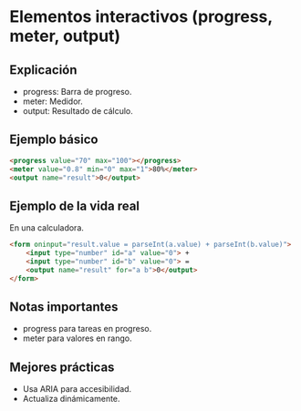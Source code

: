 # Elementos interactivos (progress, meter, output)

## Explicación

- progress: Barra de progreso.
- meter: Medidor.
- output: Resultado de cálculo.

## Ejemplo básico

```html
<progress value="70" max="100"></progress>
<meter value="0.8" min="0" max="1">80%</meter>
<output name="result">0</output>
```

## Ejemplo de la vida real

En una calculadora.

```html
<form oninput="result.value = parseInt(a.value) + parseInt(b.value)">
    <input type="number" id="a" value="0"> +
    <input type="number" id="b" value="0"> =
    <output name="result" for="a b">0</output>
</form>
```

## Notas importantes

- progress para tareas en progreso.
- meter para valores en rango.

## Mejores prácticas

- Usa ARIA para accesibilidad.
- Actualiza dinámicamente.